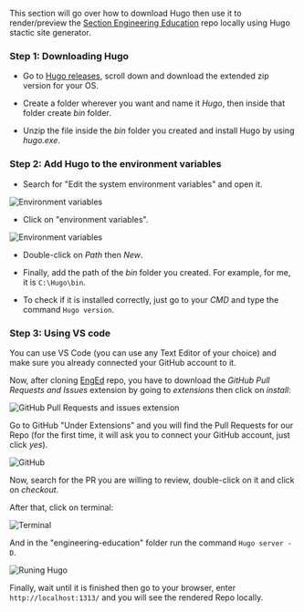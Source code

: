 This section will go over how to download Hugo then use it to render/preview the [Section Engineering Education](https://github.com/section-engineering-education/engineering-education) repo locally using Hugo stactic site generator.

### Step 1: Downloading Hugo 
- Go to [Hugo releases](https://github.com/gohugoio/hugo/releases), scroll down and download the extended zip version for your OS.

- Create a folder wherever you want and name it *Hugo*, then inside that folder create *bin* folder.

- Unzip the file inside the *bin* folder you created and install Hugo by using *hugo.exe*.

### Step 2: Add Hugo to the environment variables
- Search for "Edit the system environment variables" and open it.

![Environment variables](/images/1.PNG)

- Click on "environment variables".

![Environment variables](/images/2.PNG)

- Double-click on *Path* then *New*.

- Finally, add the path of the *bin* folder you created. For example, for me, it is `C:\Hugo\bin`.

- To check if it is installed correctly, just go to your *CMD* and type the command `Hugo version`.

### Step 3: Using VS code
You can use VS Code (you can use any Text Editor of your choice) and make sure you already connected your GitHub account to it.

Now, after cloning [EngEd](https://github.com/section-engineering-education/engineering-education) repo, you have to download the *GitHub Pull Requests and Issues* extension by going to *extensions* then click on *install*:

![GitHub Pull Requests and issues extension](/images/third.PNG)

Go to GitHub "Under Extensions" and you will find the Pull Requests for our Repo (for the first time, it will ask you to connect your GitHub account, just click *yes*).

![GitHub](/images/fourth.PNG)

Now, search for the PR you are willing to review, double-click on it and click on *checkout*.

After that, click on terminal:

![Terminal](/images/fifth.PNG)

And in the "engineering-education" folder run the command `Hugo server -D`.

![Runing Hugo](/images/sixth.PNG)

Finally, wait until it is finished then go to your browser, enter `http://localhost:1313/` and you will see the rendered Repo locally.